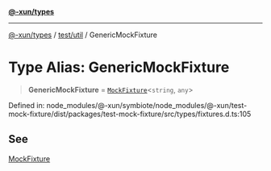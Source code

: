 [**@-xun/types**](../../../README.md)

***

[@-xun/types](../../../README.md) / [test/util](../README.md) / GenericMockFixture

# Type Alias: GenericMockFixture

> **GenericMockFixture** = [`MockFixture`](MockFixture.md)\<`string`, `any`\>

Defined in: node\_modules/@-xun/symbiote/node\_modules/@-xun/test-mock-fixture/dist/packages/test-mock-fixture/src/types/fixtures.d.ts:105

## See

[MockFixture](MockFixture.md)
